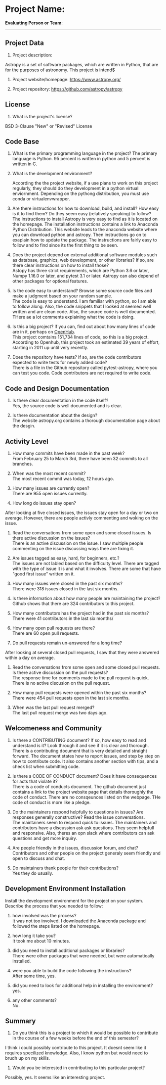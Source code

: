 # Project Name:  <!-- replace with the project name -->   



**Evaluating Person or Team**:
<!-- 
Alifa Faruk
Github: alifafaruk
-->
---

## Project Data

1. Project description: <br>
<!--
What is the purpose of this project? What does the code do? What type of users
Astropy is a set of software packages, which are written in Python, that are for the purposes of astronomy. This project is intended for professional astronomers and astrophysicists, but can also be used by any person developing astronomy software. The purpose of the Astropy Project is to develope a single core package for Astronomy written in Python.
-->
Astropy is a set of software packages, which are written in Python, that are for the purposes of astronomy. This project is intend$

1. Project website/homepage: https://www.astropy.org/

1. Project repository: https://github.com/astropy/astropy



## License

1. What is the project's license? <br>
<!--In most repositories there will be a file named LICENSE or something similar in
	the root level of the repository. This is the one to examine. There may be
	different licenses on specific files, but the project will have a main license.
-->
BSD 3-Clause "New" or "Revised" License


## Code Base


1. What is the primary programming language in the project?
The primary language is Python. 
95 percent is written in python and 5 percent is written in C.

1. What is the development environment? <br>
	<!--
	For example, is it Gnu C++ on Linux?
	Is it a Windows 10 application? Does one need to develop in a virtual machine?
	-->
	According the the project website, if a use plans to work on this project regularly, they should do they development in a python virtual enviornment. Depending on the pythong distribution, you must use conda or virtualenvwrapper.

1. Are there instructions for how to download, build, and install? How easy is it
to find them? Do they seem easy (relatively speaking) to follow? <br>
The instructions to install Astropy is very easy to find as it is located on the homepage. The installation instructions contains a link to Anaconda Python Distribution. This website leads to the anaconda website where you can download python and astropy. Then instructions go on to exaplain how to update the package. The instructions are fairly easy to follow and to find since its the first thing to be seen. 
 
1. Does the project depend on external additional software modules such as
database,  graphics, web development, or other libraries? If so, are there clear instructions on how to install those? <br>
Astopy has three strict requirements, which are Python 3.6 or later, Numpy 1.16.0 or later, and pytest 3.1 or later. 
Astropy can also depend of other packages for optional features. 

1. Is the code easy to understand? Browse some source code files and make
a judgment based on your random sample. <br>
The code is easy to understand. I am familiar with python, so I am able to follow along. Also, the code snippets that I looked at seemed well written and are clean code. Also, the source code is well documented. THere ae a lot comments explaining what the code is doing.

1. Is this a big project? If you can, find out about how many lines of code
are in it, perhaps on [OpenHub](https://www.openhub.net/). <br>
This project comtains 151,734 lines of code, so this is a big project. According to Openhub, this project took an estimated 39 years of effort, starting in 2011 up until very recently. 

1. Does the repository have tests? If so, are the code contributors expected to write tests for newly added code? <br>
There is a file in the Github repository called pytest-astropy, where you can test you code. Code contributors are not required to write code. 


## Code and Design Documentation
1. Is there clear documentation in the code itself? <br>
Yes, the source code is well documented and is clear.


1. Is there documentation about the design?  <br>
The website astropy.org contains a thorough documentation page about the desgin.


## Activity Level


1. How many commits have been made in the past week? <br>
From February 25 to March 3rd, there have been 32 commits to all branches.


1. When was the most recent commit? <br>
The most recent commit was today, 12 hours ago. 

1. How many issues are currently open? <br>
There are 955 open issues currently.

1. How long do issues stay open? <br>
	<!--
	Take the five closed issues (they can be most recently closed or a sample distributed over time) and look at when each was first reported.
	Compute the number of days that each was open and take the average.
	-->
After looking at five closed issues, the issues stay open for a day or two on average. However, there are people activly commenting and woking on the issue. 

1. Read the conversations from some open and some closed issues. Is there active discussion on the issues? <br>
There is an active discussion on the issue. I saw multiple people commenting on the issue discussing ways thee are fixing it.

1. Are issues tagged as easy, hard, for beginners, etc.? <br>
The issues are not labled based on the difficulty level. There are tagged with the type of issue it is and what it involves. There are some that have "good first issue" written on it.

1. How many issues were closed in the past six months? <br>
There were 318 issues closed in the last six months.

1. Is there information about how many people are maintaining the project? <br>
Github shows that there are 324 contributors to this project. 

1. How many contributors has the project had in the past six months? <br>
There were 41 contributors in the last six months/

1. How many open pull requests are there? <br>
There are 60 open pull requests.

1. Do pull requests remain un-answered for a long time? <br>
	<!--
	Look at the closed pull requests to see how long they stayed open.
	Take the five closed pull requests  (they can be most recently closed or a sample distributed over time) and look at when each was first created.
	Compute the number of days that each was open and take the average.
	-->
After looking at several closed pull requests, I saw that they were answered within a day on average. 

1. Read the conversations from some open and some closed pull requests.  Is there active discussion on the pull requests? <br>
The response time for comments made to the pull request is quick. There is no active discusion on the pull request.

1. How many pull requests were opened within the past six months? <br>
There were 454 pull requests open in the last six months.

1. When was the last  pull request  merged? <br>
The last pull request merge was two days ago.

## Welcomeness and Community

1. Is there a CONTRIBUTING document? If so, how easy to read and understand is it?
Look through it and see if it is clear and thorough. <br>
There is a contributing document that is very detailed and straight forward. The document states how to report issues, and step by step on how to contribute code. It also contains another section with tips, and a check list when submitting code.  

1. Is there a CODE OF CONDUCT document? Does it have consequences for acts that
violate it? <br>
There is a code of conducts document. The github document just contains a link to the project website page that details thoroughly the code of conduct. There are no consqeunces listed on the webpage. THe code of conduct is more like a pledge.

1. Do the maintainers respond helpfully to questions in issues?
Are responses generally constructive? Read the issue conversations. <br>
The maintainers seem to respond quick to issues. The maintainers and contributors have a discussion ask ask questions. They seem helpfull and responsive. Also, theres an opn slack where contributors can ask questions and get more inquiry. 

1. Are people friendly in the issues, discussion forum, and chat? <br>
Contributors and other people on the project generaly seem friendly and open to discuss and chat. 

1. Do maintainers thank people for their contributions? <br>
Yes they do usually.

## Development Environment Installation

Install the development environment for the project on your system.
Describe the process that you needed to follow:

1. how involved was the process? <br>
It was not too involved. I downloaded the Anaconda package and followed the steps listed on the homepage. 

1. how long it take you? <br>
It took me about 10 minutes.

1. did you need to install additional packages or libraries? <br>
There were other packages that were needed, but were automatically installed.

1. were you able to build the code following the instructions? <br>
After some time, yes.

1. did you need to look for additional help in installing the environment? <br>
yes.

1. any other comments? <br>
No.



## Summary
1. Do you think  this is a project to which it would be possible to contribute
in the course of a few weeks before the end of this semester? <br>
	<!--
	Explain your position. Do NOT simply say 'yes or 'no'.
	-->
I think i could possibly contribute to this project. It doesnt seem like it requires specilized knowledge. Also, I know python but would need to brudh up on my skills.

1. Would you be interested in contributing to this particular project? <br>
	<!--
	Explain why you would or would not be interested in contributing to this project. Do NOT simply say 'yes or 'no'.
	-->
Possibly, yes. It seems like an interesting project. 


